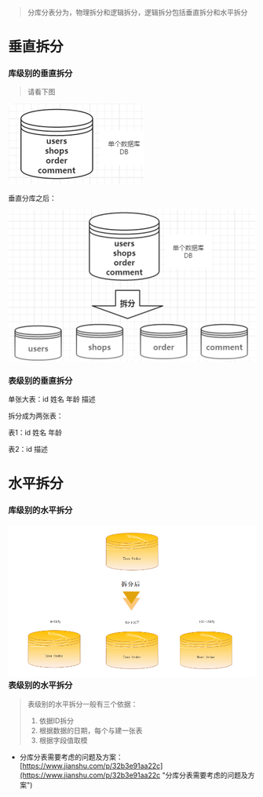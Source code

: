 > 分库分表分为，物理拆分和逻辑拆分，逻辑拆分包括垂直拆分和水平拆分



# 垂直拆分

### 库级别的垂直拆分

> 请看下图

![](/images/2018-01-16_22h53_56.png)

垂直分库之后：

![](/images/2018-01-16_22h58_37.png)

### 表级别的垂直拆分

单张大表：id 姓名 年龄 描述

拆分成为两张表：

表1：id 姓名 年龄

表2：id 描述



# 水平拆分

### 库级别的水平拆分

### ![](/images/2018-01-16_23h11_17.png)表级别的水平拆分

> 表级别的水平拆分一般有三个依据：
>
> 1. 依据ID拆分
> 2. 根据数据的日期，每个与建一张表
> 3. 根据字段值取模







* 分库分表需要考虑的问题及方案： [https://www.jianshu.com/p/32b3e91aa22c](https://www.jianshu.com/p/32b3e91aa22c "分库分表需要考虑的问题及方案")



